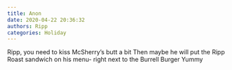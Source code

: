 ```yaml
---
title: Anon
date: 2020-04-22 20:36:32
authors: Ripp
categories: Holiday
---
```


 Ripp, you need to kiss McSherry’s butt a bit 
Then maybe he will put the Ripp Roast sandwich on his menu- right next to the Burrell  Burger
Yummy